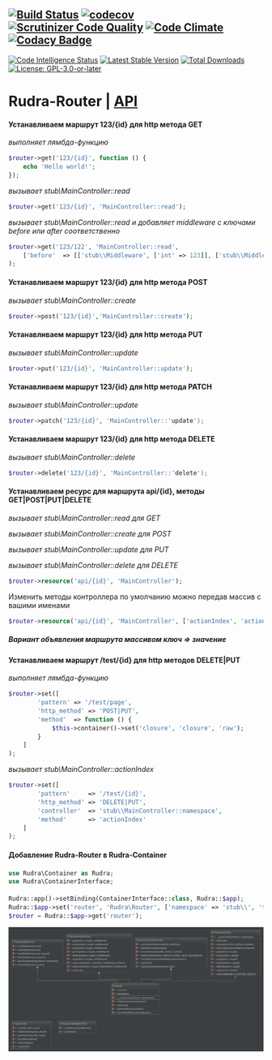 [![Build Status](https://travis-ci.org/Jagepard/Rudra-Router.svg?branch=master)](https://travis-ci.org/Jagepard/Rudra-Router)
[![codecov](https://codecov.io/gh/Jagepard/Rudra-Router/branch/master/graph/badge.svg)](https://codecov.io/gh/Jagepard/Rudra-Router)
[![Scrutinizer Code Quality](https://scrutinizer-ci.com/g/Jagepard/Rudra-Router/badges/quality-score.png?b=master)](https://scrutinizer-ci.com/g/Jagepard/Rudra-Router/?branch=master)
[![Code Climate](https://codeclimate.com/github/Jagepard/Rudra-Router/badges/gpa.svg)](https://codeclimate.com/github/Jagepard/Rudra-Router)
[![Codacy Badge](https://api.codacy.com/project/badge/Grade/86edd8dbec394319afd00d7c5eff88bc)](https://www.codacy.com/app/Jagepard/Rudra-Router?utm_source=github.com&amp;utm_medium=referral&amp;utm_content=Jagepard/Rudra-Router&amp;utm_campaign=Badge_Grade)
-----
[![Code Intelligence Status](https://scrutinizer-ci.com/g/Jagepard/Rudra-Router/badges/code-intelligence.svg?b=master)](https://scrutinizer-ci.com/code-intelligence)
[![Latest Stable Version](https://poser.pugx.org/rudra/router/v/stable)](https://packagist.org/packages/rudra/router)
[![Total Downloads](https://poser.pugx.org/rudra/router/downloads)](https://packagist.org/packages/rudra/router)
[![License: GPL-3.0-or-later](https://img.shields.io/badge/license-GPL--3.0--or--later-498e7f.svg)](https://www.gnu.org/licenses/gpl-3.0)

# Rudra-Router | [API](https://github.com/Jagepard/Rudra-Router/blob/master/docs.md "Documentation API")

#### Устанавливаем маршрут 123/{id} для http метода GET
_выполняет лямбда-функцию_
```php
$router->get('123/{id}', function () {
    echo 'Hello world!';
});
```
_вызывает stub\\MainController::read_
```php
$router->get('123/{id}', 'MainController::read');
```
_вызывает stub\\MainController::read и добавляет middleware с ключами before или after соответственно_
```php
$router->get('123/122', 'MainController::read',
    ['before'  => [['stub\\Middleware', ['int' => 123]], ['stub\\Middleware', ['int' => 125]]]]
);
```
#### Устанавливаем маршрут 123/{id} для http метода POST
_вызывает stub\\MainController::create_
```php
$router->post('123/{id}','MainController::create');
```
#### Устанавливаем маршрут 123/{id} для http метода PUT
_вызывает stub\\MainController::update_
```php
$router->put('123/{id}', 'MainController::update');
```
#### Устанавливаем маршрут 123/{id} для http метода PATCH
_вызывает stub\\MainController::update_
```php
$router->patch('123/{id}', 'MainController::'update');
```
#### Устанавливаем маршрут 123/{id} для http метода DELETE
_вызывает stub\\MainController::delete_
```php
$router->delete('123/{id}', 'MainController::'delete');
```
#### Устанавливаем ресурс для маршрута api/{id}, методы GET|POST|PUT|DELETE
_вызывает stub\\MainController::read для GET_

_вызывает stub\\MainController::create для POST_

_вызывает stub\\MainController::update для PUT_

_вызывает stub\\MainController::delete для DELETE_
```php
$router->resource('api/{id}', 'MainController');
```
Изменить методы контроллера по умолчанию можно передав массив с вашими именами
```php
$router->resource('api/{id}', 'MainController', ['actionIndex', 'actionAdd', 'actionUpdate', 'actionDrop']);
```
##### Вариант объявления маршрута массивом ключ => значение
#### Устанавливаем маршрут /test/{id} для http методов DELETE|PUT
_выполняет лямбда-функцию_
```php
$router->set([
        'pattern' => '/test/page',
        'http_method' => 'POST|PUT',
        'method'  => function () {
            $this->container()->set('closure', 'closure', 'raw');
        }
    ]
);
```
_вызывает stub\\MainController::actionIndex_
```php
$router->set([
        'pattern'     => '/test/{id}',
        'http_method' => 'DELETE|PUT',
        'controller'  => 'stub\\MainController::namespace',
        'method'      => 'actionIndex'
    ]
);
```
#### Добавление Rudra-Router в  Rudra-Container
```php
use Rudra\Container as Rudra;
use Rudra\ContainerInterface;

Rudra::app()->setBinding(ContainerInterface::class, Rudra::$app);
Rudra::$app->set('router', 'Rudra\Router', ['namespace' => 'stub\\', 'templateEngine' => 'twig']);
$router = Rudra::$app->get('router');
```

![Rudra-Router](https://github.com/Jagepard/Rudra-Router/blob/master/UML.png)
